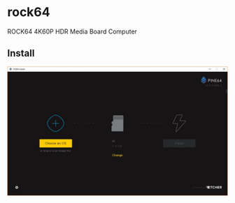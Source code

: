 # rock64
ROCK64 4K60P HDR Media Board Computer

## Install

![Install](/images/img001.jpg?raw=true "img001")


